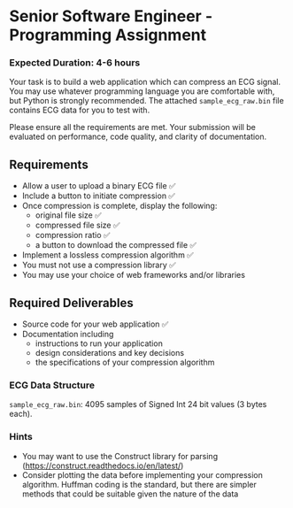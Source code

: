 # Senior Software Engineer - Programming Assignment
### Expected Duration: 4-6 hours

Your task is to build a web application which can compress an ECG signal. You may use whatever
programming language you are comfortable with, but Python is strongly recommended. The attached
`sample_ecg_raw.bin` file contains ECG data for you to test with.


Please ensure all the requirements are met. Your submission will be evaluated on performance, code quality,
and clarity of documentation.

## Requirements

- Allow a user to upload a binary ECG file ✅
- Include a button to initiate compression ✅
- Once compression is complete, display the following:
  - original file size ✅
  - compressed file size ✅
  - compression ratio ✅
  - a button to download the compressed file ✅
- Implement a lossless compression algorithm ✅
- You must not use a compression library ✅
- You may use your choice of web frameworks and/or libraries

## Required Deliverables
- Source code for your web application ✅
- Documentation including
  - instructions to run your application
  - design considerations and key decisions
  - the specifications of your compression algorithm
  
### ECG Data Structure
`sample_ecg_raw.bin`: 4095 samples of Signed Int 24 bit values (3 bytes each).

### Hints
- You may want to use the Construct library for parsing (https://construct.readthedocs.io/en/latest/)
- Consider plotting the data before implementing your compression algorithm. Huffman coding is the
standard, but there are simpler methods that could be suitable given the nature of the data